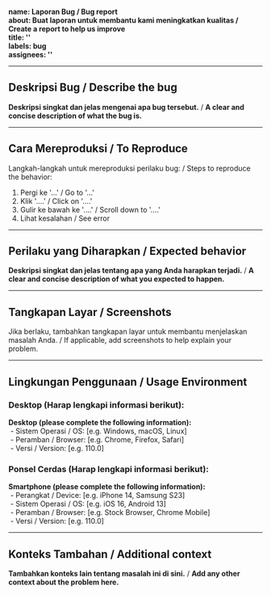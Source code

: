 **name: Laporan Bug / Bug report**  
**about: Buat laporan untuk membantu kami meningkatkan kualitas / Create a report to help us improve**  
**title: ''**  
**labels: bug**  
**assignees: ''**  

---

## Deskripsi Bug / Describe the bug  
**Deskripsi singkat dan jelas mengenai apa bug tersebut.** / **A clear and concise description of what the bug is.**  


---

## Cara Mereproduksi / To Reproduce  
Langkah-langkah untuk mereproduksi perilaku bug: / Steps to reproduce the behavior:  
1. Pergi ke '...' / Go to '...'  
2. Klik '....' / Click on '....'  
3. Gulir ke bawah ke '....' / Scroll down to '....'  
4. Lihat kesalahan / See error  

---

## Perilaku yang Diharapkan / Expected behavior  
**Deskripsi singkat dan jelas tentang apa yang Anda harapkan terjadi.** / **A clear and concise description of what you expected to happen.**  


---

## Tangkapan Layar / Screenshots  
Jika berlaku, tambahkan tangkapan layar untuk membantu menjelaskan masalah Anda. / If applicable, add screenshots to help explain your problem.  


---

## Lingkungan Penggunaan / Usage Environment  

### Desktop (Harap lengkapi informasi berikut):  
**Desktop (please complete the following information):**  
 - Sistem Operasi / OS: [e.g. Windows, macOS, Linux]  
 - Peramban / Browser: [e.g. Chrome, Firefox, Safari]  
 - Versi / Version: [e.g. 110.0]  

### Ponsel Cerdas (Harap lengkapi informasi berikut):  
**Smartphone (please complete the following information):**  
 - Perangkat / Device: [e.g. iPhone 14, Samsung S23]  
 - Sistem Operasi / OS: [e.g. iOS 16, Android 13]  
 - Peramban / Browser: [e.g. Stock Browser, Chrome Mobile]  
 - Versi / Version: [e.g. 110.0]  


---

## Konteks Tambahan / Additional context  
**Tambahkan konteks lain tentang masalah ini di sini.** / **Add any other context about the problem here.**  
